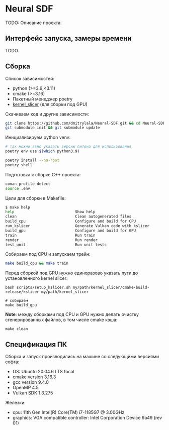 # Neural SDF

TODO: Описание проекта.

## Интерфейс запуска, замеры времени

TODO.

## Сборка

Список зависимостей:
- python (>=3.9,<3.11)
- cmake (>=3.16)
- Пакетный менеджер poetry
- [kernel_slicer](https://github.com/Ray-Tracing-Systems/kernel_slicer) (для сборки под GPU)

Скачиваем код и другие зависимости:
```bash
git clone https://github.com/dmitrylala/Neural-SDF.git && cd Neural-SDF
git submodule init && git submodule update
```

Инициализируем python venv:
```bash
# так можно явно указать версию питона для использования
poetry env use $(which python3.9)

poetry install --no-root
poetry shell
```

Подготовка к сборке C++ проекта:
```bash
conan profile detect
source .env
```

Цели для сборки в Makefile:
```bash
$ make help
help                           Show help
clean                          Clean autogenerated files
build_cpu                      Configure and build for CPU
run_kslicer                    Generate Vulkan code with kslicer
build_gpu                      Configure and build for GPU
train                          Run train
render                         Run render
test_unit                      Run unit tests
```

Собираем под CPU и запускаем трейн:
```bash
make build_cpu && make train
```

Перед сборкой под GPU нужно единоразово указать пути до установленного kernel slicer:
```
bash scripts/setup_kslicer.sh my/path/kernel_slicer/cmake-build-release/kslicer my/path/kernel_slicer

# собираем
make build_gpu
```

**Note**: между сборками под CPU и GPU нужно делать очистку сгенерированных файлов, в том числе cmake кэша:
```
make clean
```

## Спецификация ПК

Сборка и запуск производились на машине со следующими версиями софта:
- OS: Ubuntu 20.04.6 LTS focal
- cmake version 3.16.3
- gcc version 9.4.0
- OpenMP 4.5
- Vulkan SDK 1.3.275

Железки:
- cpu: 11th Gen Intel(R) Core(TM) i7-1185G7 @ 3.00GHz
- graphics: VGA compatible controller: Intel Corporation Device 9a49 (rev 01)


